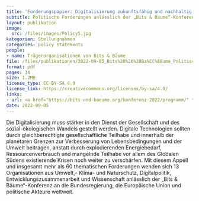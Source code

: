 ```yaml
---
title: 'Forderungspapier: Digitalisierung zukunftsfähig und nachhaltig gestalten'
subtitle: Politische Forderungen anlässlich der „Bits & Bäume“-Konferenz 2022
layout: publikation
image:
  src: /files/images/Policy5.jpg
kategorien: Stellungnahmen
categories: policy statements
people:
- name: Trägerorganisationen von Bits & Bäume
file: /files/publikationen/2022-09-05_Bits%20%26%20Ba%CC%88ume_Politische%20Forderungen.pdf?raw=true
format: pdf
pages: 14
size: 1.2MB
license_type: CC-BY-SA 4.0
license_link: https://creativecommons.org/licenses/by-sa/4.0/
links:
- url: <a href="https://bits-und-baeume.org/konferenz-2022/programm/" target="_blank">Zum Programm der Bits&Bäume Konferenz 2022</a>
date: 2022-09-05
---
```


Die Digitalisierung muss stärker in den Dienst der Gesellschaft und des sozial-ökologischen Wandels gestellt werden. Digitale Technologien sollten durch gleichberechtigte gesellschaftliche Teilhabe und innerhalb der planetaren Grenzen zur Verbesserung von Lebensbedingungen und der Umwelt beitragen, anstatt durch explodierenden Energiebedarf, Ressourcenverbrauch und mangelnde Teilhabe vor allem des Globalen Südens existierende Krisen noch weiter zu verschärfen. Mit diesem Appell und insgesamt mehr als 60 thematischen Forderungen wenden sich 13 Organisationen aus Umwelt,- Klima- und Naturschutz, Digitalpolitik, Entwicklungszusammenarbeit und Wissenschaft anlässlich der „Bits & Bäume“-Konferenz an die Bundesregierung, die Europäische Union und politische Akteure weltweit.
